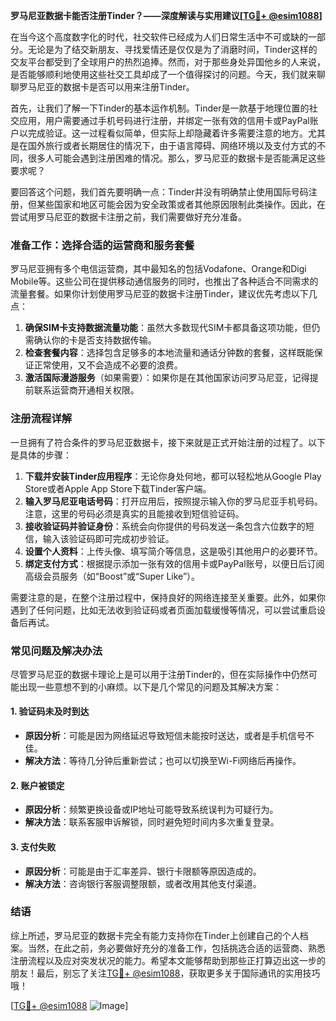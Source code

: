 **罗马尼亚数据卡能否注册Tinder？——深度解读与实用建议[[TG💪+ @esim1088](https://t.me/s/esim1088)]**

在当今这个高度数字化的时代，社交软件已经成为人们日常生活中不可或缺的一部分。无论是为了结交新朋友、寻找爱情还是仅仅是为了消磨时间，Tinder这样的交友平台都受到了全球用户的热烈追捧。然而，对于那些身处异国他乡的人来说，是否能够顺利地使用这些社交工具却成了一个值得探讨的问题。今天，我们就来聊聊罗马尼亚的数据卡是否可以用来注册Tinder。

首先，让我们了解一下Tinder的基本运作机制。Tinder是一款基于地理位置的社交应用，用户需要通过手机号码进行注册，并绑定一张有效的信用卡或PayPal账户以完成验证。这一过程看似简单，但实际上却隐藏着许多需要注意的地方。尤其是在国外旅行或者长期居住的情况下，由于语言障碍、网络环境以及支付方式的不同，很多人可能会遇到注册困难的情况。那么，罗马尼亚的数据卡是否能满足这些要求呢？

要回答这个问题，我们首先要明确一点：Tinder并没有明确禁止使用国际号码注册，但某些国家和地区可能会因为安全政策或者其他原因限制此类操作。因此，在尝试用罗马尼亚的数据卡注册之前，我们需要做好充分准备。

### **准备工作：选择合适的运营商和服务套餐**

罗马尼亚拥有多个电信运营商，其中最知名的包括Vodafone、Orange和Digi Mobile等。这些公司在提供移动通信服务的同时，也推出了各种适合不同需求的流量套餐。如果你计划使用罗马尼亚的数据卡注册Tinder，建议优先考虑以下几点：

1. **确保SIM卡支持数据流量功能**：虽然大多数现代SIM卡都具备这项功能，但仍需确认你的卡是否支持数据传输。
2. **检查套餐内容**：选择包含足够多的本地流量和通话分钟数的套餐，这样既能保证正常使用，又不会造成不必要的浪费。
3. **激活国际漫游服务**（如果需要）：如果你是在其他国家访问罗马尼亚，记得提前联系运营商开通相关权限。

### **注册流程详解**

一旦拥有了符合条件的罗马尼亚数据卡，接下来就是正式开始注册的过程了。以下是具体的步骤：

1. **下载并安装Tinder应用程序**：无论你身处何地，都可以轻松地从Google Play Store或者Apple App Store下载Tinder客户端。
2. **输入罗马尼亚电话号码**：打开应用后，按照提示输入你的罗马尼亚手机号码。注意，这里的号码必须是真实的且能接收到短信验证码。
3. **接收验证码并验证身份**：系统会向你提供的号码发送一条包含六位数字的短信，输入该验证码即可完成初步验证。
4. **设置个人资料**：上传头像、填写简介等信息，这是吸引其他用户的必要环节。
5. **绑定支付方式**：根据提示添加一张有效的信用卡或PayPal账号，以便日后订阅高级会员服务（如“Boost”或“Super Like”）。

需要注意的是，在整个注册过程中，保持良好的网络连接至关重要。此外，如果你遇到了任何问题，比如无法收到验证码或者页面加载缓慢等情况，可以尝试重启设备后再试。

### **常见问题及解决办法**

尽管罗马尼亚的数据卡理论上是可以用于注册Tinder的，但在实际操作中仍然可能出现一些意想不到的小麻烦。以下是几个常见的问题及其解决方案：

#### **1. 验证码未及时到达**
   - **原因分析**：可能是因为网络延迟导致短信未能按时送达，或者是手机信号不佳。
   - **解决方法**：等待几分钟后重新尝试；也可以切换至Wi-Fi网络后再操作。

#### **2. 账户被锁定**
   - **原因分析**：频繁更换设备或IP地址可能导致系统误判为可疑行为。
   - **解决方法**：联系客服申诉解锁，同时避免短时间内多次重复登录。

#### **3. 支付失败**
   - **原因分析**：可能是由于汇率差异、银行卡限额等原因造成的。
   - **解决方法**：咨询银行客服调整限额，或者改用其他支付渠道。

### **结语**

综上所述，罗马尼亚的数据卡完全有能力支持你在Tinder上创建自己的个人档案。当然，在此之前，务必要做好充分的准备工作，包括挑选合适的运营商、熟悉注册流程以及应对突发状况的能力。希望本文能够帮助到那些正打算迈出这一步的朋友！最后，别忘了关注[TG💪+ @esim1088](https://t.me/s/esim1088)，获取更多关于国际通讯的实用技巧哦！

[[TG💪+ @esim1088](https://t.me/s/esim1088) ![Image](https://i.postimg.cc/4NQfJmqS/Snipaste-2025-05-13-00-14-12.png)]